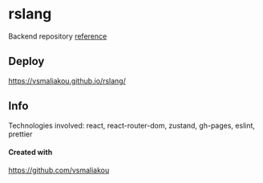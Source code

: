 # rslang

Backend repository [reference](https://github.com/iGrekInLapland/react-rslang-be)

## Deploy 
https://vsmaliakou.github.io/rslang/

## Info
Technologies involved: react, react-router-dom, zustand, gh-pages, eslint, prettier

#### Created with
https://github.com/vsmaliakou
